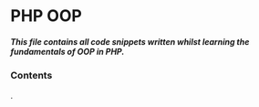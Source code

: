 
# PHP OOP
##### This file contains all code snippets written whilst learning the fundamentals of  OOP in PHP.

### Contents

.




 